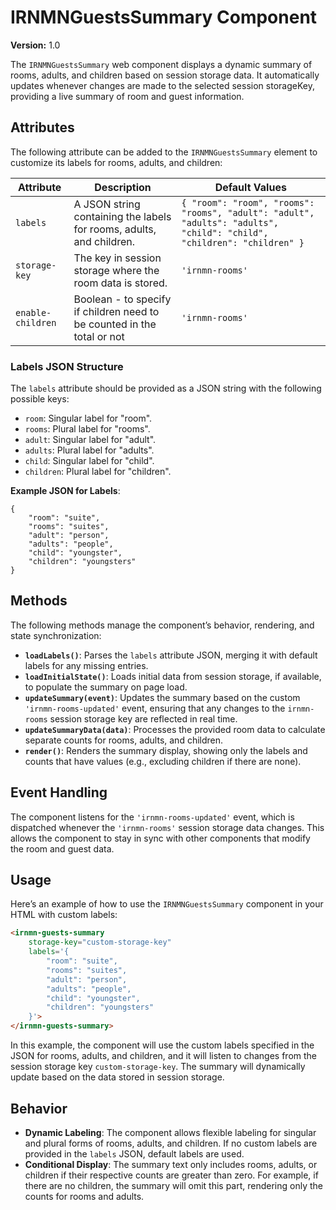 # IRNMNGuestsSummary Component

**Version:** 1.0

The `IRNMNGuestsSummary` web component displays a dynamic summary of rooms, adults, and children based on session storage data. It automatically updates whenever changes are made to the selected session storageKey, providing a live summary of room and guest information.

## Attributes
The following attribute can be added to the `IRNMNGuestsSummary` element to customize its labels for rooms, adults, and children:

| Attribute         | Description                                                             | Default Values                                                 |
|-------------------|-------------------------------------------------------------------------|----------------------------------------------------------------|
| `labels`          | A JSON string containing the labels for rooms, adults, and children.    | `{ "room": "room", "rooms": "rooms", "adult": "adult", "adults": "adults", "child": "child", "children": "children" }` |
| `storage-key`     | The key in session storage where the room data is stored.               | `'irnmn-rooms'`                                                |
| `enable-children` | Boolean - to specify if children need to be counted in the total or not | `'irnmn-rooms'`                                                |

### Labels JSON Structure
The `labels` attribute should be provided as a JSON string with the following possible keys:

- `room`: Singular label for "room".
- `rooms`: Plural label for "rooms".
- `adult`: Singular label for "adult".
- `adults`: Plural label for "adults".
- `child`: Singular label for "child".
- `children`: Plural label for "children".

**Example JSON for Labels**:

    {
        "room": "suite",
        "rooms": "suites",
        "adult": "person",
        "adults": "people",
        "child": "youngster",
        "children": "youngsters"
    }

## Methods
The following methods manage the component’s behavior, rendering, and state synchronization:

- **`loadLabels()`**: Parses the `labels` attribute JSON, merging it with default labels for any missing entries.
- **`loadInitialState()`**: Loads initial data from session storage, if available, to populate the summary on page load.
- **`updateSummary(event)`**: Updates the summary based on the custom `'irnmn-rooms-updated'` event, ensuring that any changes to the `irnmn-rooms` session storage key are reflected in real time.
- **`updateSummaryData(data)`**: Processes the provided room data to calculate separate counts for rooms, adults, and children.
- **`render()`**: Renders the summary display, showing only the labels and counts that have values (e.g., excluding children if there are none).

## Event Handling
The component listens for the `'irnmn-rooms-updated'` event, which is dispatched whenever the `'irnmn-rooms'` session storage data changes. This allows the component to stay in sync with other components that modify the room and guest data.

## Usage

Here’s an example of how to use the `IRNMNGuestsSummary` component in your HTML with custom labels:

```html
<irnmn-guests-summary
    storage-key="custom-storage-key"
    labels='{
        "room": "suite",
        "rooms": "suites",
        "adult": "person",
        "adults": "people",
        "child": "youngster",
        "children": "youngsters"
    }'>
</irnmn-guests-summary>
```

In this example, the component will use the custom labels specified in the JSON for rooms, adults, and children, and it will listen to changes from the session storage key `custom-storage-key`. The summary will dynamically update based on the data stored in session storage.

## Behavior

- **Dynamic Labeling**: The component allows flexible labeling for singular and plural forms of rooms, adults, and children. If no custom labels are provided in the `labels` JSON, default labels are used.
- **Conditional Display**: The summary text only includes rooms, adults, or children if their respective counts are greater than zero. For example, if there are no children, the summary will omit this part, rendering only the counts for rooms and adults.
